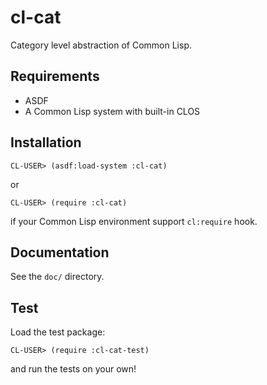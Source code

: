 # cl-cat
Category level abstraction of Common Lisp.

## Requirements

- ASDF
- A Common Lisp system with built-in CLOS

## Installation

    CL-USER> (asdf:load-system :cl-cat)

or

    CL-USER> (require :cl-cat)

if your Common Lisp environment support `cl:require` hook.

## Documentation
See the `doc/` directory.

## Test
Load the test package:

    CL-USER> (require :cl-cat-test)

and run the tests on your own!

